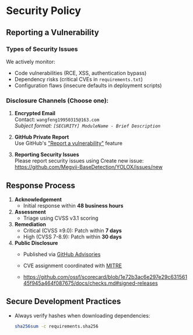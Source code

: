 # Security Policy

## Reporting a Vulnerability

### Types of Security Issues
We actively monitor:  
- Code vulnerabilities (RCE, XSS, authentication bypass)  
- Dependency risks (critical CVEs in `requirements.txt`)  
- Configuration flaws (insecure defaults in deployment scripts)  

### Disclosure Channels (Choose one):

1. **Encrypted Email**  
   Contact: `wangfeng19950315@163.com`  
   *Subject format: `[SECURITY] ModuleName - Brief Description`*

2. **GitHub Private Report**  
   Use GitHub's ["Report a vulnerability"](https://github.com/Megvii-BaseDetection/YOLOX/security/advisories) feature  

3. **Reporting Security Issues**  
   Please report security issues using Create new issue: https://github.com/Megvii-BaseDetection/YOLOX/issues/new


## Response Process  
1. **Acknowledgement**  
   - Initial response within **48 business hours**  
2. **Assessment**  
   - Triage using CVSS v3.1 scoring  
3. **Remediation**  
   - Critical (CVSS ≥9.0): Patch within **7 days**  
   - High (CVSS 7-8.9): Patch within **30 days**  
4. **Public Disclosure**  
   - Published via [GitHub Advisories](https://github.com/Megvii-BaseDetection/YOLOX/security/advisories)  
   - CVE assignment coordinated with [MITRE](https://cveform.mitre.org)
  
   - https://github.com/ossf/scorecard/blob/1e72b3ac6e297e29c63156145f945a464f087675/docs/checks.md#signed-releases

## Secure Development Practices  
- Always verify hashes when downloading dependencies:  
  ```bash
  sha256sum -c requirements.sha256
